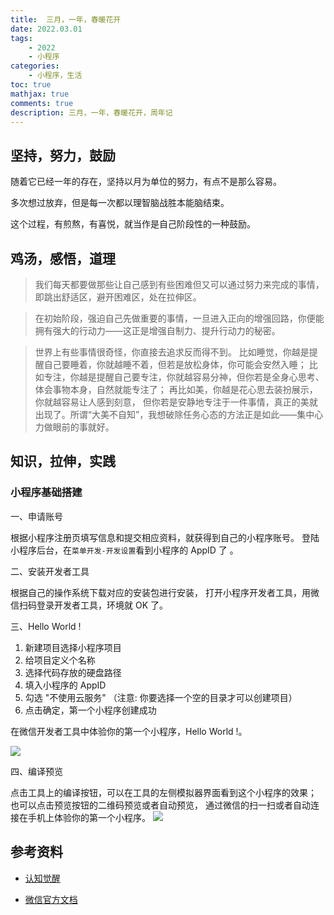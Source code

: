 ```yaml
---
title:  三月，一年，春暖花开
date: 2022.03.01 
tags: 
    - 2022
    - 小程序
categories:  
    - 小程序，生活
toc: true
mathjax: true 
comments: true
description: 三月，一年，春暖花开，周年记
---
```


## 坚持，努力，鼓励
随着它已经一年的存在，坚持以月为单位的努力，有点不是那么容易。

多次想过放弃，但是每一次都以理智脑战胜本能脑结束。

这个过程，有煎熬，有喜悦，就当作是自己阶段性的一种鼓励。

## 鸡汤，感悟，道理

> 我们每天都要做那些让自己感到有些困难但又可以通过努力来完成的事情，即跳出舒适区，避开困难区，处在拉伸区。

> 在初始阶段，强迫自己先做重要的事情，一旦进入正向的增强回路，你便能拥有强大的行动力——这正是增强自制力、提升行动力的秘密。

> 世界上有些事情很奇怪，你直接去追求反而得不到。
比如睡觉，你越是提醒自己要睡着，你就越睡不着，但若是放松身体，你可能会安然入睡；
比如专注，你越是提醒自己要专注，你就越容易分神，但你若是全身心思考、体会事物本身，自然就能专注了；
再比如美，你越是花心思去装扮展示，你就越容易让人感到刻意，
但你若是安静地专注于一件事情，真正的美就出现了。所谓“大美不自知”，我想破除任务心态的方法正是如此——集中心力做眼前的事就好。


## 知识，拉伸，实践

### 小程序基础搭建
一、申请账号

根据小程序注册页填写信息和提交相应资料，就获得到自己的小程序账号。
登陆小程序后台，在`菜单开发-开发设置`看到小程序的 AppID 了 。

二、安装开发者工具

根据自己的操作系统下载对应的安装包进行安装，
打开小程序开发者工具，用微信扫码登录开发者工具，环境就 OK 了。

三、Hello World !

1. 新建项目选择小程序项目
2. 给项目定义个名称
3. 选择代码存放的硬盘路径
4. 填入小程序的 AppID
5. 勾选 "不使用云服务" （注意: 你要选择一个空的目录才可以创建项目）
6. 点击确定，第一个小程序创建成功

在微信开发者工具中体验你的第一个小程序，Hello World !。

![](https://wyiyi.github.io/amber/contents/gzh/miniprogram.png)

四、编译预览

点击工具上的编译按钮，可以在工具的左侧模拟器界面看到这个小程序的效果；
也可以点击预览按钮的二维码预览或者自动预览，
通过微信的扫一扫或者自动连接在手机上体验你的第一个小程序。
![](https://wyiyi.github.io/amber/contents/gzh/miniprogram2.png)


## 参考资料

- [认知觉醒](https://book.douban.com/subject/35193035/)

- [微信官方文档](https://developers.weixin.qq.com/miniprogram/dev/framework/quickstart/getstart.html)
